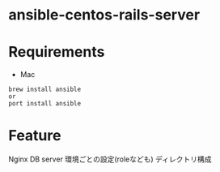 # ansible-centos-rails-server

# Requirements

* Mac

```
brew install ansible
or
port install ansible
```


# Feature
Nginx
DB server
環境ごとの設定(roleなども)
ディレクトリ構成
